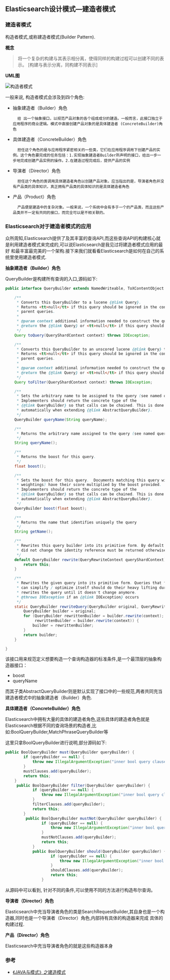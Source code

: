 ## Elasticsearch设计模式—建造者模式


### 建造者模式

构造者模式,或称建造者模式(Builder Pattern).

**概念**

> 将一个复杂的构建与其表示相分离，使得同样的构建过程可以创建不同的表示。 [构建与表示分离，同构建不同表示]

**UML图**

![构造者模式](http://pic002.cnblogs.com/images/2012/267603/2012010615211366.png)

一般来说, 构造者模式会涉及到四个角色:

- 抽象建造者（Builder）角色

        给 出一个抽象接口，以规范产品对象的各个组成成分的建造。一般而言，此接口独立于应用程序的商业逻辑。模式中直接创建产品对象的是具体建造者 (ConcreteBuilder)角色

- 具体建造者（ConcreteBuilder）角色

        担任这个角色的是与应用程序紧密相关的一些类，它们在应用程序调用下创建产品的实例。这个角色要完成的任务包括：1.实现抽象建造者Builder所声明的接口，给出一步一步地完成创建产品实例的操作。2.在建造过程完成后，提供产品的实例

- 导演者（Director）角色

        担任这个角色的类调用具体建造者角色以创建产品对象。应当指出的是，导演者角色并没有产品类的具体知识，真正拥有产品类的具体知识的是具体建造者角色

- 产品（Product）角色

        产品便是建造中的复杂对象。一般来说，一个系统中会有多于一个的产品类，而且这些产品类并不一定有共同的接口，而完全可以是不相关联的。

### Elasticsearch对于建造者模式的应用

众所周知,Elasticsearch提供了及其丰富的查询API,而这些查询API的构建核心就是利用建造者模式来完成的,可以说Elasticsearch是我见过将建造者模式应用的最好
和最丰富最完美的一个架构.接下来我们就看看Elasticsearch是如何在自己的系统里使用建造者模式.

**抽象建造者（Builder）角色**

QueryBuilder是构建所有查询的入口,源码如下:

~~~java
public interface QueryBuilder extends NamedWriteable, ToXContentObject {

    /**
     * Converts this QueryBuilder to a lucene {@link Query}.
     * Returns <tt>null</tt> if this query should be ignored in the context of
     * parent queries.
     *
     * @param context additional information needed to construct the queries
     * @return the {@link Query} or <tt>null</tt> if this query should be ignored upstream
     */
    Query toQuery(QueryShardContext context) throws IOException;

    /**
     * Converts this QueryBuilder to an unscored lucene {@link Query} that acts as a filter.
     * Returns <tt>null</tt> if this query should be ignored in the context of
     * parent queries.
     *
     * @param context additional information needed to construct the queries
     * @return the {@link Query} or <tt>null</tt> if this query should be ignored upstream
     */
    Query toFilter(QueryShardContext context) throws IOException;

    /**
     * Sets the arbitrary name to be assigned to the query (see named queries).
     * Implementers should return the concrete type of the
     * {@link QueryBuilder} so that calls can be chained. This is done
     * automatically when extending {@link AbstractQueryBuilder}.
     */
    QueryBuilder queryName(String queryName);

    /**
     * Returns the arbitrary name assigned to the query (see named queries).
     */
    String queryName();

    /**
     * Returns the boost for this query.
     */
    float boost();

    /**
     * Sets the boost for this query.  Documents matching this query will (in addition to the normal
     * weightings) have their score multiplied by the boost provided.
     * Implementers should return the concrete type of the
     * {@link QueryBuilder} so that calls can be chained. This is done
     * automatically when extending {@link AbstractQueryBuilder}.
     */
    QueryBuilder boost(float boost);

    /**
     * Returns the name that identifies uniquely the query
     */
    String getName();

    /**
     * Rewrites this query builder into its primitive form. By default this method return the builder itself. If the builder
     * did not change the identity reference must be returned otherwise the builder will be rewritten infinitely.
     */
    default QueryBuilder rewrite(QueryRewriteContext queryShardContext) throws IOException {
        return this;
    }

    /**
     * Rewrites the given query into its primitive form. Queries that for instance fetch resources from remote hosts or
     * can simplify / optimize itself should do their heavy lifting during {@link #rewrite(QueryRewriteContext)}. This method
     * rewrites the query until it doesn't change anymore.
     * @throws IOException if an {@link IOException} occurs
     */
    static QueryBuilder rewriteQuery(QueryBuilder original, QueryRewriteContext context) throws IOException {
        QueryBuilder builder = original;
        for (QueryBuilder rewrittenBuilder = builder.rewrite(context); rewrittenBuilder != builder;
             rewrittenBuilder = builder.rewrite(context)) {
            builder = rewrittenBuilder;
        }
        return builder;
    }

}
~~~

该接口用来规范定义想要构造一个查询构造器的标准条件,是一个最顶层的抽象构造器接口：

- boost
- queryName

而其子类AbstractQueryBuilder则是默认实现了接口中的一些规范,两者共同充当建造者模式中的抽象建造者（Builder）角色.

**具体建造者（ConcreteBuilder）角色**

Elasticsearch中拥有大量的具体的建造者角色,这些具体的建造者角色就是Elasticsearch根据不同的查询场景的构造者,比如:BoolQueryBuilder,MatchPhraseQueryBuilder等

这里只拿BoolQueryBuilder进行说明,部分源码如下:

~~~java
public BoolQueryBuilder must(QueryBuilder queryBuilder) {
        if (queryBuilder == null) {
            throw new IllegalArgumentException("inner bool query clause cannot be null");
        }
        mustClauses.add(queryBuilder);
        return this;
    }
     public BoolQueryBuilder filter(QueryBuilder queryBuilder) {
            if (queryBuilder == null) {
                throw new IllegalArgumentException("inner bool query clause cannot be null");
            }
            filterClauses.add(queryBuilder);
            return this;
        }
         public BoolQueryBuilder mustNot(QueryBuilder queryBuilder) {
                if (queryBuilder == null) {
                    throw new IllegalArgumentException("inner bool query clause cannot be null");
                }
                mustNotClauses.add(queryBuilder);
                return this;
            }
            public BoolQueryBuilder should(QueryBuilder queryBuilder) {
                    if (queryBuilder == null) {
                        throw new IllegalArgumentException("inner bool query clause cannot be null");
                    }
                    shouldClauses.add(queryBuilder);
                    return this;
                }
~~~

从源码中可以看到, 针对不同的条件,可以使用不同的方法进行构造布尔查询。

**导演者（Director）角色**

Elasticsearch中充当导演者角色的类是SearchRequestBuilder,其自身也是一个构造器,同时也是一个导演者（Director）角色,内部持有具体的构造器来完成
具体的构建过程.


**产品（Director）角色**

Elasticsearch中充当导演者角色的就是这些构造器本身


### 参考

- [《JAVA与模式》之建造模式](http://www.cnblogs.com/java-my-life/archive/2012/04/07/2433939.html)

